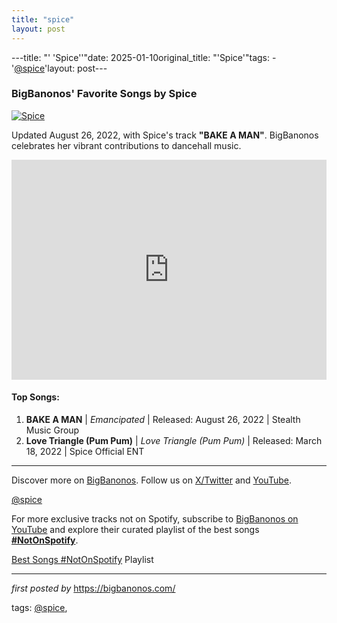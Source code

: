 ```yaml
---
title: "spice"
layout: post
---
```

---title: "' 'Spice''"date: 2025-01-10original_title: "'Spice'"tags:  - '[@spice](/tags/spice/)'layout: post---<h3>BigBanonos' Favorite Songs by Spice</h3><div > <a href="https://www.billboard.com/wp-content/uploads/media/Spice-press-by-Spex-Photography-2018-billboard-1548.jpg" target="_blank"> <img src="https://www.billboard.com/wp-content/uploads/media/Spice-press-by-Spex-Photography-2018-billboard-1548.jpg" alt="Spice"> </a></div><p>Updated August 26, 2022, with Spice's track <strong>"BAKE A MAN"</strong>. BigBanonos celebrates her vibrant contributions to dancehall music.</p><iframe src="https://open.spotify.com/embed/playlist/0iWIQWtTfIyXgd3yZjTHHO?utm_source=generator" width="100%" height="352" frameBorder="0" allowfullscreen="" allow="autoplay; clipboard-write; encrypted-media; fullscreen; picture-in-picture" loading="lazy"></iframe><h4>Top Songs:</h4><ol> <li><strong>BAKE A MAN</strong> | <em>Emancipated</em> | Released: August 26, 2022 | Stealth Music Group</li> <li><strong>Love Triangle (Pum Pum)</strong> | <em>Love Triangle (Pum Pum)</em> | Released: March 18, 2022 | Spice Official ENT</li></ol><hr /><p>Discover more on <a href="https://bigbanonos.com/" target="_blank">BigBanonos</a>. Follow us on <a href="https://x.com/bigbanonos" target="_blank">X/Twitter</a> and <a href="https://www.youtube.com/[@BigBanonos](/tags/BigBanonos/)" target="_blank">YouTube</a>.</p><p>[@spice](/tags/spice/)</p><!--Subscribe and Playlist Links--><div>    <p>For more exclusive tracks not on Spotify, subscribe to <a href="https://www.youtube.com/[@BigBanonos](/tags/BigBanonos/)" target="_blank">BigBanonos on YouTube</a> and explore their curated playlist of the best songs <strong>[#NotOnSpotify](/tags/NotOnSpotify/)</strong>.</p>    <p><a href="https://www.youtube.com/playlist?list=PLtuNtuTatqI0kFahUCbtbfenC_ET5O_tr" target="_blank">Best Songs [#NotOnSpotify](/tags/NotOnSpotify/) Playlist<br /></a></p></div><hr /><p><em>first posted by</em> <a href="https://bigbanonos.com/" rel="noopener" target="_new">https://bigbanonos.com/</a></p><p>tags: [@spice](/tags/spice/),</p>